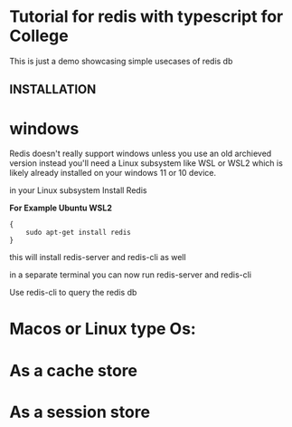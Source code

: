 # Tutorial for redis with typescript for College

This is just a demo showcasing simple usecases of redis db


## INSTALLATION

# windows
Redis doesn't really support windows unless you use an old archieved version
instead you'll need a Linux subsystem like WSL or WSL2 which is likely already installed on your windows 11 or 10 device.

in your Linux subsystem
Install Redis 

**For Example Ubuntu WSL2**
```
{
    sudo apt-get install redis
}
```

this will install redis-server and redis-cli as well

in a separate terminal you can now run redis-server and redis-cli

Use redis-cli to query the redis db

# Macos or Linux type Os:
# As a cache store


# As a session store
